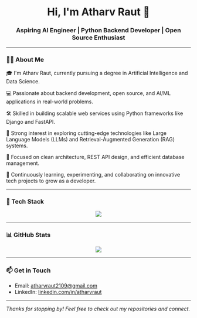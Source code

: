 <h1 align="center">Hi, I'm Atharv Raut 👋</h1>
<h3 align="center">Aspiring AI Engineer | Python Backend Developer | Open Source Enthusiast </h3>

---

### 🧑‍💻 About Me

🎓 I'm Atharv Raut, currently pursuing a degree in Artificial Intelligence and Data Science.

💻 Passionate about backend development, open source, and AI/ML applications in real-world problems.

🛠️ Skilled in building scalable web services using Python frameworks like Django and FastAPI.

🧠 Strong interest in exploring cutting-edge technologies like Large Language Models (LLMs) and Retrieval-Augmented Generation (RAG) systems.

🧩 Focused on clean architecture, REST API design, and efficient database management.

🚀 Continuously learning, experimenting, and collaborating on innovative tech projects to grow as a developer.

---

### 🚀 Tech Stack

<p align="center">
  <img src="https://skillicons.dev/icons?i=python,django,fastapi,cpp,git,github,linux,vscode,html,css,js,postgresql,mysql" />
</p>

---

### 📊 GitHub Stats

<p align="center">
  <img src="https://github-readme-streak-stats.herokuapp.com/?user=atharvraut&theme=github-dark&hide_border=true" />
</p>

---

### 📫 Get in Touch

- Email: [atharvraut2109@gmail.com](mailto:atharvraut2109@gmail.com)
- LinkedIn: [linkedin.com/in/atharvraut](https://linkedin.com/in/atharvraut)

---

_Thanks for stopping by! Feel free to check out my repositories and connect._
